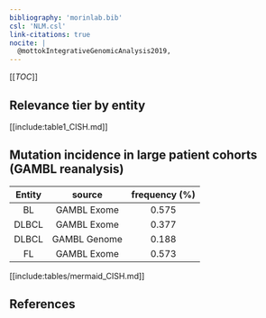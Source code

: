 ```yaml
---
bibliography: 'morinlab.bib'
csl: 'NLM.csl'
link-citations: true
nocite: |
  @mottokIntegrativeGenomicAnalysis2019, 
---
```


[[_TOC_]]




## Relevance tier by entity

[[include:table1_CISH.md]]


## Mutation incidence in large patient cohorts (GAMBL reanalysis)

|Entity|source |frequency (%)|
|:------:|:----:|:----:|
|BL|GAMBL Exome |0.575 |
|DLBCL|GAMBL Exome |0.377 |
|DLBCL|GAMBL Genome |0.188 |
|FL|GAMBL Exome |0.573 |


[[include:tables/mermaid_CISH.md]]

## References


